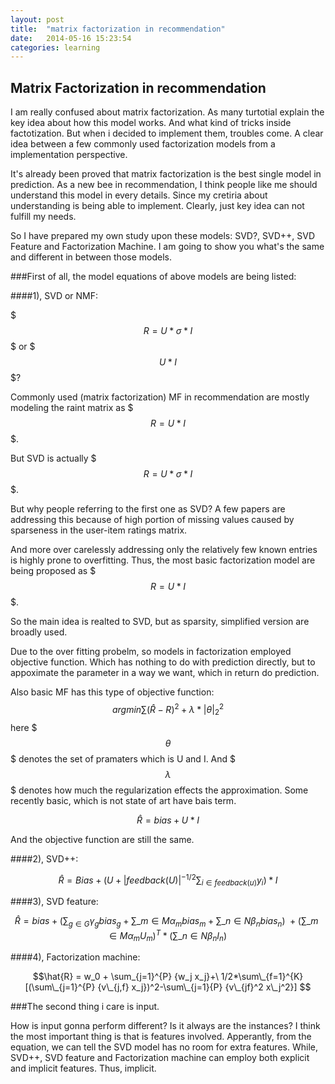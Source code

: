 ```yaml
---
layout: post
title:  "matrix factorization in recommendation"
date:   2014-05-16 15:23:54
categories: learning 
---
```


## Matrix Factorization in recommendation


I am really confused about matrix factorization. 
As many turtotial explain the key idea about how this model works. And what kind of tricks inside factotization.
But when i decided to implement them, troubles come.
A clear idea between a few commonly used factorization models from a implementation perspective.

It's already been proved that matrix factorization is the best single model in prediction. As a new bee in recommendation, I think people like me should understand this model in every details.
Since my cretiria about understanding is being able to implement. Clearly, just key idea can not fulfill my needs.

So I have prepared my own study upon these models: SVD?, SVD++, SVD Feature and Factorization Machine. I am going to show you what's the same and different in between those models.


###First of all, the model equations of above models are being listed:

####1),  SVD or NMF: 

$$$R = U * \sigma * I $$$ or $$$ U*I $$$?

Commonly used (matrix factorization) MF in recommendation are mostly modeling the raint matrix as $$$R = U*I$$$.

But SVD is actually $$$ R = U* \sigma * I $$$.

But why people referring to the first one as SVD? A few papers are addressing this because of high portion of missing values caused by sparseness in the user-item ratings matrix. 

And more over carelessly addressing only the relatively few known entries is highly prone to overfitting. Thus, the most basic factorization model are being proposed as $$$R = U*I$$$. 

So the main idea is realted to SVD, but as sparsity, simplified version are broadly used.

Due to the over fitting probelm, so models in factorization employed objective function. Which has nothing to do with prediction directly, but to appoximate the parameter in a way we want, which in return do prediction.

Also basic MF has this type of objective function: $$ argmin \sum{(\hat{R} - R)}^2 + \lambda*|\theta|_2^2 $$
here $$$\theta$$$ denotes the set of pramaters which is U and I. And $$$\lambda$$$ denotes how much the regularization effects the approximation.
Some recently basic, which is not state of art have bais term. 

$$ \hat{R} = bias + U*I $$

And the objective function are still the same.

####2), SVD++:

$$ \hat{R} =  Bias + (U+|feedback(U)|^{-1/2} \sum_{i \in feedback(u)} y_i)*I $$

####3), SVD feature:

$$ \hat{R} = bias+(\sum_{g \in G} {\gamma_g bias_g}+ \sum\_{m \in M} {\alpha_m bias_m}+ \sum\_{n \in N} {\beta_n bias_n} ) \
+(\sum\_{m \in M} {\alpha_m U_m})^T * (\sum\_{n \in N} {\beta_n I_n})
$$

####4), Factorization machine:

$$\hat{R} = w_0 + \sum_{j=1}^{P} {w_j x_j}+\
1/2*\sum\_{f=1}^{K} [(\sum\_{j=1}^{P} {v\_{j,f} x_j})^2-\sum\_{j=1}{P} {v\_{jf}^2 x\_j^2}] $$


###The second thing i care is input. 

How is input gonna perform different? Is it always are the instances? 
I think the most important thing is that is features involved. Apperantly, from the equation, we can tell the SVD model has no room for extra features.
While, SVD++, SVD feature and Factorization machine can employ both explicit and implicit features.
Thus, implicit.



